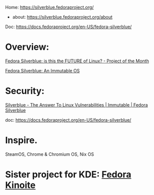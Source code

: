 Home: https://silverblue.fedoraproject.org/
- about: https://silverblue.fedoraproject.org/about

Doc: https://docs.fedoraproject.org/en-US/fedora-silverblue/

# Overview:
[Fedora Silverblue: is this the FUTURE of Linux? - Project of the Month](https://youtu.be/5TjIzUJtF-I)

[Fedora Silverblue: An Immutable OS](https://youtu.be/K-FqVWFh01w)

# Security:
[Silverblue - The Answer To Linux Vulnerabilities | Immutable | Fedora Silverblue](https://youtu.be/GJ1gGIl4rWE)

doc: https://docs.fedoraproject.org/en-US/fedora-silverblue/

# Inspire.
SteamOS, Chrome & Chromium OS, Nix OS

# Sister project for KDE: [Fedora Kinoite](https://fedoraproject.org/kinoite/)
